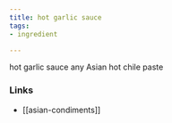 ```yaml
---
title: hot garlic sauce
tags:
- ingredient

---
```

hot garlic sauce any Asian hot chile paste

### Links

* [[asian-condiments]]
